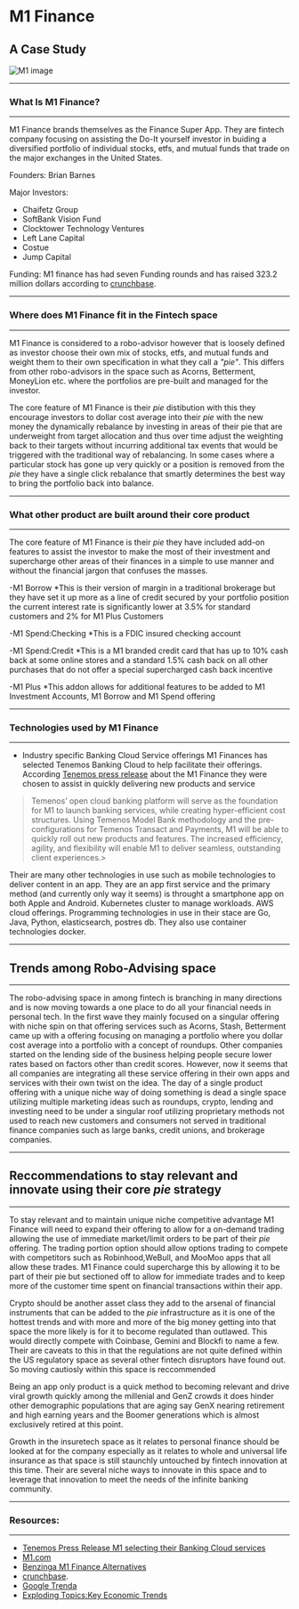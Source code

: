 # M1 Finance
## A Case Study
![M1 image](https://m1.com/wp-content/uploads/2021/05/invest-borrow-spend_signoff-1024x576.png)

---

### What Is M1 Finance?
---
M1 Finance brands themselves as the Finance Super App. They are fintech company focusing on assisting the Do-It yourself investor in buiding a diversified portfolio of individual stocks, etfs, and mutual funds that trade on the major exchanges in the United States.

Founders:
Brian Barnes

Major Investors:
- Chaifetz Group
- SoftBank Vision Fund
- Clocktower Technology Ventures
- Left Lane Capital
- Costue
- Jump Capital

Funding:
M1 finance has had seven Funding rounds and has raised 323.2 million dollars according to [crunchbase](https://www.crunchbase.com/organization/m1-finance/company_financials).

---
### Where does M1 Finance fit in the Fintech space
---
M1 Finance is considered to a robo-advisor however that is loosely defined as investor choose their own mix of stocks, etfs, and mutual funds and weight them to their own specification in what they call a *"pie"*. This differs from other robo-advisors in the space such as Acorns, Betterment, MoneyLion etc. where the portfolios are pre-built and managed for the investor. 

The core feature of M1 Finance is their *pie* distibution with this they encourage investors to dollar cost average into their *pie* with the new money the dynamically rebalance by investing in areas of their pie that are underweight from target allocation and thus over time adjust the weighting back to their targets without incurring additional tax events that would be triggered with the traditional way of rebalancing. In some cases where a particular stock has gone up very quickly or a position is removed from the *pie* they have a single click rebalance that smartly determines the best way to bring the portfolio back into balance.

---
### What other product are built around their core product
---
The core feature of M1 Finance is their *pie* they have included add-on features to assist the investor to make the most of their investment and supercharge other areas of their finances in a simple to use manner and without the financial jargon that confuses the masses.

-M1 Borrow
    *This is their version of margin in a traditional brokerage but they have set it up more as a line of credit secured by your portfolio position the current interest rate is significantly lower at 3.5% for standard customers and 2% for M1 Plus Customers
    
-M1 Spend:Checking
    *This is a FDIC insured checking account
    
-M1 Spend:Credit
    *This is a M1 branded credit card that has up to 10% cash back at some online stores and a standard 1.5% cash back on all other purchases that do not offer a special supercharged cash back incentive
    
-M1 Plus
    *This addon allows for additional features to be added to M1 Investment Accounts, M1 Borrow and M1 Spend offering

---
### Technologies used by M1 Finance
---
- Industry specific Banking Cloud Service offerings
M1 Finances has selected Tenemos Banking Cloud to help facilitate their offerings. According [Tenemos press release](https://www.temenos.com/news/2021/10/26/m1-finance-selects-the-temenos-banking-cloud-to-power-its-finance-super-app/) about the M1 Finance they were chosen to assist in quickly delivering new products and service

> Temenos’ open cloud banking platform will serve as the foundation for M1 to launch banking services, while creating hyper-efficient cost structures. Using Temenos Model Bank methodology and the pre-configurations for Temenos Transact and Payments, M1 will be able to quickly roll out new products and features. The increased efficiency, agility, and flexibility will enable M1 to deliver seamless, outstanding client experiences.>

Their are many other technologies in use such as mobile technologies to deliver content in an app. They are an app first service and the primary method (and currently only way it seems) is throught a smartphone app on both Apple and Android. Kubernetes cluster to manage workloads. AWS cloud offerings. Programming technologies in use in their stace are Go, Java, Python, elasticsearch, postres db. They also use container technologies docker. 

---
## Trends among Robo-Advising space
---
The robo-advising space in among fintech is branching in many directions and is now moving towards a one place to do all your financial needs in personal tech. In the first wave they mainly focused on a singular offering with niche spin on that offering services such as Acorns, Stash, Betterment came up with a offering focusing on managing a portfolio where you dollar cost average into a portfolio with a concept of roundups. Other companies started on the lending side of the business helping people secure lower rates based on factors other than credit scores. However, now it seems that all companies are integrating all these service offering in their own apps and services with their own twist on the idea. The day of a single product offering with a unique niche way of doing something is dead a single space utilizing multiple marketing ideas such as roundups, crypto, lending and investing need to be under a singular roof utilizing proprietary methods not used to reach new customers and consumers not served in traditional finance companies such as large banks, credit unions, and brokerage companies.

---
## Reccommendations to stay relevant and innovate using their core *pie* strategy
---
To stay relevant and to maintain unique niche competitive advantage M1 Finance will need to expand their offering to allow for a on-demand trading allowing the use of immediate market/limit orders to be part of their *pie* offering. The trading portion option should allow options trading to compete with competitors such as Robinhood,WeBull, and MooMoo apps that all allow these trades. M1 Finance could supercharge this by allowing it to be part of their pie but sectioned off to allow for immediate trades and to keep more of the customer time spent on financial transactions within their app.

Crypto should be another asset class they add to the arsenal of financial instruments that can be added to the *pie* infrastructure as it is one of the hottest trends and with more and more of the big money getting into that space the more likely is for it to become regulated than outlawed. This would directly compete with Coinbase, Gemini and Blockfi to name a few. Their are caveats to this in that the regulations are not quite defined within the US regulatory space as several other fintech disruptors have found out. So moving cautiosly within this space is reccommended

Being an app only product is a quick method to becoming relevant and drive viral growth quickly among the millenial and GenZ crowds it does hinder other demographic populations that are aging say GenX nearing retirement and high earning years and the Boomer generations which is almost exclusively retired at this point. 

Growth in the insuretech space as it relates to personal finance should be looked at for the company especially as it relates to whole and universal life insurance as that space is still staunchly untouched by fintech innovation at this time. Their are several niche ways to innovate in this space and to leverage that innovation to meet the needs of the infinite banking community. 

---
### Resources:
---

- [Tenemos Press Release M1 selecting their Banking Cloud services](https://www.temenos.com/news/2021/10/26/m1-finance-selects-the-temenos-banking-cloud-to-power-its-finance-super-app/)
- [M1.com](https://m1.com/)
- [Benzinga M1 Finance Alternatives](https://www.benzinga.com/money/m1-finance-alternatives/)
- [crunchbase](https://www.crunchbase.com/organization/m1-finance/company_financials).
- [Google Trenda](https://trends.google.com/trends/explore?q=m1%20finance&geo=US)
- [Exploding Topics:Key Economic Trends](https://explodingtopics.com/blog/economic-trends)




